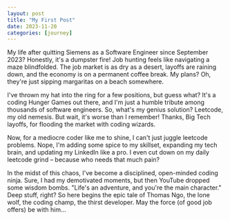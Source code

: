 ```yaml
---
layout: post
title: "My First Post"
date: 2023-11-20
categories: [journey]
---
```

My life after quitting Siemens as a Software Engineer since September 2023? Honestly, it's a dumpster fire! Job hunting feels like navigating a maze blindfolded. The job market is as dry as a desert, layoffs are raining down, and the economy is on a permanent coffee break. My plans? Oh, they're just sipping margaritas on a beach somewhere.

I've thrown my hat into the ring for a few positions, but guess what? It's a coding Hunger Games out there, and I'm just a humble tribute among thousands of software engineers. So, what's my genius solution? Leetcode, my old nemesis. But wait, it's worse than I remember! Thanks, Big Tech layoffs, for flooding the market with coding wizards.

Now, for a mediocre coder like me to shine, I can't just juggle leetcode problems. Nope, I'm adding some spice to my skillset, expanding my tech brain, and updating my LinkedIn like a pro. I even cut down on my daily leetcode grind – because who needs that much pain?

In the midst of this chaos, I've become a disciplined, open-minded coding ninja. Sure, I had my demotivated moments, but then YouTube dropped some wisdom bombs. "Life's an adventure, and you're the main character." Deep stuff, right? So here begins the epic tale of Thomas Ngo, the lone wolf, the coding champ, the thirst developer. May the force (of good job offers) be with him...